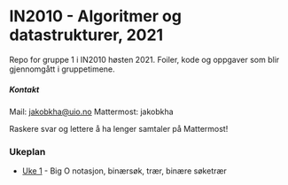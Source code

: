 # IN2010 - Algoritmer og datastrukturer, 2021

Repo for gruppe 1 i IN2010 høsten 2021. Foiler, kode og oppgaver som blir gjennomgått i
gruppetimene.

##### Kontakt

Mail: jakobkha@uio.no
Mattermost: jakobkha

Raskere svar og lettere å ha lenger samtaler på Mattermost!

### Ukeplan

* [Uke 1](uke1) - Big O notasjon, binærsøk, trær, binære søketrær
